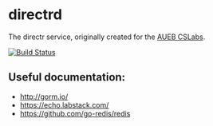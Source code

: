 directrd
=====
The directr service, originally created for the [AUEB CSLabs](https://www.dept.aueb.gr).

[![Build Status](https://travis-ci.com/enderian/directrd.svg?branch=master)](https://travis-ci.com/enderian/directrd)

## Useful documentation:
- http://gorm.io/
- https://echo.labstack.com/
- https://github.com/go-redis/redis